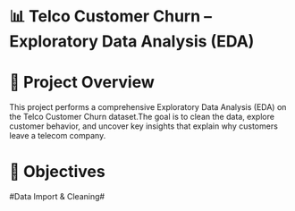  # 📊 Telco Customer Churn – Exploratory Data Analysis (EDA)
 
 # 📌 Project Overview
This project performs a comprehensive Exploratory Data Analysis (EDA) on the Telco Customer Churn dataset.The goal is to clean the data, explore customer behavior, and uncover key insights that explain why customers leave a telecom company.

 # 🎯 Objectives
 #Data Import & Cleaning#
 
